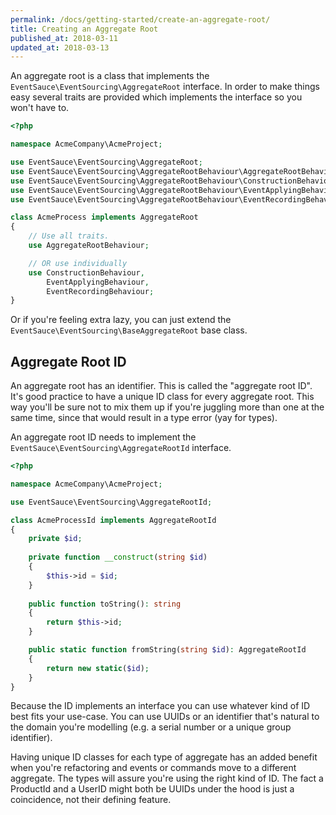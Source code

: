 ```yaml
---
permalink: /docs/getting-started/create-an-aggregate-root/
title: Creating an Aggregate Root
published_at: 2018-03-11
updated_at: 2018-03-13
---
```


An aggregate root is a class that implements the `EventSauce\EventSourcing\AggregateRoot` 
interface. In order to make things easy several traits are provided
which implements the interface so you won't have to.

```php
<?php

namespace AcmeCompany\AcmeProject;

use EventSauce\EventSourcing\AggregateRoot;
use EventSauce\EventSourcing\AggregateRootBehaviour\AggregateRootBehaviour;
use EventSauce\EventSourcing\AggregateRootBehaviour\ConstructionBehaviour;
use EventSauce\EventSourcing\AggregateRootBehaviour\EventApplyingBehaviour;
use EventSauce\EventSourcing\AggregateRootBehaviour\EventRecordingBehaviour;

class AcmeProcess implements AggregateRoot
{
    // Use all traits.
    use AggregateRootBehaviour;

    // OR use individually
    use ConstructionBehaviour,
        EventApplyingBehaviour,
        EventRecordingBehaviour;
}
```

Or if you're feeling extra lazy, you can just extend the `EventSauce\EventSourcing\BaseAggregateRoot`
base class.

## Aggregate Root ID

An aggregate root has an identifier. This is called the "aggregate root ID".
It's good practice to have a unique ID class for every aggregate root. This
way you'll be sure not to mix them up if you're juggling more than one at the same
time, since that would result in a type error (yay for types).

An aggregate root ID needs to implement the `EventSauce\EventSourcing\AggregateRootId`
interface.

```php
<?php

namespace AcmeCompany\AcmeProject;

use EventSauce\EventSourcing\AggregateRootId;

class AcmeProcessId implements AggregateRootId
{
    private $id;
    
    private function __construct(string $id)
    {
        $this->id = $id;
    }
    
    public function toString(): string
    {
        return $this->id;
    }

    public static function fromString(string $id): AggregateRootId
    {
        return new static($id);
    }
}
```

Because the ID implements an interface you can use whatever kind of ID
best fits your use-case. You can use UUIDs or an identifier that's
natural to the domain you're modelling (e.g. a serial number or a unique
group identifier).

Having unique ID classes for each type of aggregate has an added benefit
when you're refactoring and events or commands move to a different aggregate. The 
types will assure you're using the right kind of ID. The fact a ProductId
and a UserID might both be UUIDs under the hood is just a coincidence,
not their defining feature.
